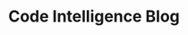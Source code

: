 ---
title: Code Intelligence Blog
description: Learn more about the latest trends in fuzzing and software security testing in the new Code Intelligence blog.
url: https://www.code-intelligence.com/blog
image:
    # url: '/assets/images/cafe.png'
    # alt: 'Cafe'
tags: ['blog']
pubDate: 2023-11-15
draft: false
---